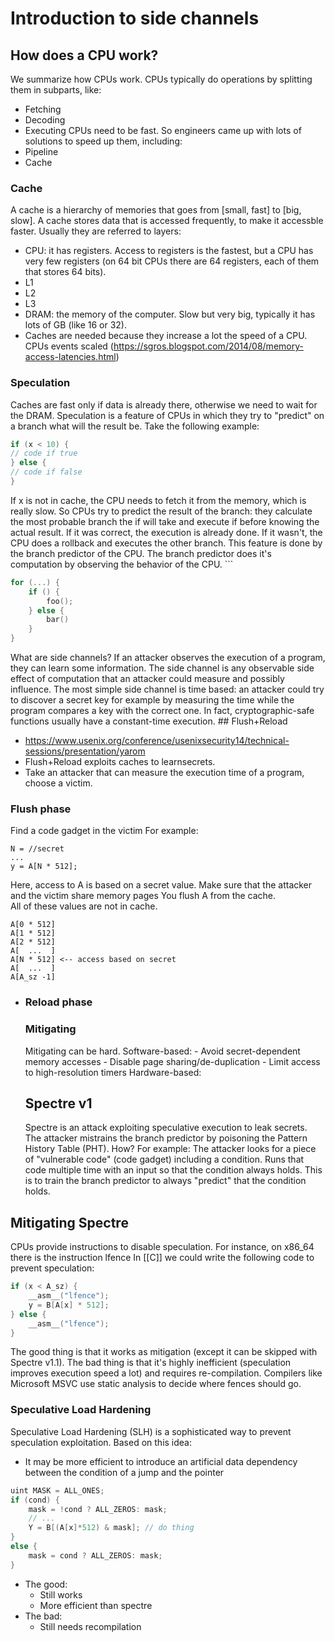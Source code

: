 # Introduction to side channels
## How does a CPU work?
We summarize how CPUs work.
CPUs typically do operations by splitting them in subparts, like:
- Fetching
- Decoding
- Executing
 CPUs need to be fast. So engineers came up with lots of solutions to speed up them, including:
 - Pipeline
 - Cache
### Cache
A cache is a hierarchy of memories that goes from [small, fast] to [big, slow].
A cache stores data that is accessed frequently, to make it accessble faster.
Usually they are referred to layers:
-  CPU: it has registers. Access to registers is the fastest, but a CPU has very few registers (on 64 bit CPUs there are 64 registers, each of them that stores 64 bits).
- L1
- L2
- L3
- DRAM: the memory of the computer. Slow but very big, typically it has lots of GB (like 16 or 32).
- Caches are needed because they increase a lot the speed of a CPU.
  CPUs events scaled (https://sgros.blogspot.com/2014/08/memory-access-latencies.html)  
### Speculation
Caches are fast only if data is already there, otherwise we need to wait for the DRAM.
Speculation is a feature of CPUs in which they try to "predict" on a branch what will the result be.
Take the following example:
```c
if (x < 10) {
// code if true
} else {
// code if false
}
```        
If x is not in cache, the CPU needs to fetch it from the memory, which is really slow.
So CPUs try to predict the result of the branch: they calculate the most probable branch the if will take and execute if before knowing the actual result.
If it was correct, the execution is already done. If it wasn't, the CPU does a rollback and executes the other branch.
This feature is done by the branch predictor of the CPU.
The branch predictor does it's computation by observing the behavior of the CPU.     ```
```c
for (...) {
	if () {
		foo();
	} else {
		bar()
	}
}
```
What are side channels?
If an attacker observes the execution of a program, they can learn some information.
The side channel is any observable side effect of computation that an attacker could measure and possibly influence.
The most simple side channel is time based: an attacker could try to discover a secret key for example by measuring the time while the program compares a key with the correct one.
In fact, cryptographic-safe functions usually have a constant-time execution. ## Flush+Reload
- https://www.usenix.org/conference/usenixsecurity14/technical-sessions/presentation/yarom
- Flush+Reload exploits caches to learnsecrets.
- Take an attacker that can measure the execution time of a program, choose a victim.
### Flush phase
Find a code gadget in the victim
For example:
```
N = //secret
...
y = A[N * 512];
```
Here, access to A is based on a secret value.
Make sure that the attacker and the victim share memory pages
You flush A from the cache.      
All of these values are not in cache.
```
A[0 * 512]
A[1 * 512]
A[2 * 512]
A[  ...  ]
A[N * 512] <-- access based on secret
A[  ...  ]
A[A_sz -1]
```
- ### Reload phase
     ### Mitigating
     Mitigating can be hard.
     Software-based:
	     - Avoid secret-dependent memory accesses
	     - Disable page sharing/de-duplication
	     - Limit access to high-resolution timers
     Hardware-based:
     ## Spectre v1
     Spectre is an attack exploiting speculative execution to leak secrets.
     The attacker mistrains the branch predictor by poisoning the Pattern History Table (PHT).
     How? For example:
     The attacker looks for a piece of "vulnerable code" (code gadget) including a condition.
     Runs that code multiple time with an input so that the condition always holds.
     This is to train the  branch predictor to always "predict" that the condition holds.
## Mitigating Spectre
 CPUs provide instructions to disable speculation.
For instance, on x86_64 there is the instruction lfence
In [[C]] we could write the following code to prevent speculation:
```c
if (x < A_sz) {
	__asm__("lfence");
	y = B[A[x] * 512];
} else {
	__asm__("lfence");
}
```
The good thing is that it works as mitigation (except it can be skipped with Spectre v1.1).
The bad thing is that it's highly inefficient (speculation improves execution speed a lot) and requires re-compilation.
Compilers like Microsoft MSVC use static analysis to decide where fences should go.
### Speculative Load Hardening
Speculative Load Hardening (SLH) is a sophisticated way to prevent speculation exploitation.
Based on this idea:
- It may be more efficient to introduce an artificial data dependency between the condition of a jump and the pointer
```c
uint MASK = ALL_ONES;
if (cond) {
	mask = !cond ? ALL_ZEROS: mask;
	// ...
	Y = B[(A[x]*512) & mask]; // do thing
}
else {
	mask = cond ? ALL_ZEROS: mask;
}
```
- The good:
  - Still works
  - More efficient than spectre
- The bad:
  - Still needs recompilation
